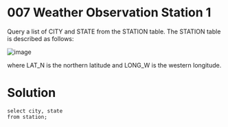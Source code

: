 # 007 Weather Observation Station 1

Query a list of CITY and STATE from the STATION table.
The STATION table is described as follows:

![image](https://github.com/anaswick/my_portfolio/assets/24541471/8700a15e-5b29-4379-8500-ce486a0853c0)

where LAT_N is the northern latitude and LONG_W is the western longitude.

# Solution
```
select city, state
from station;
```
